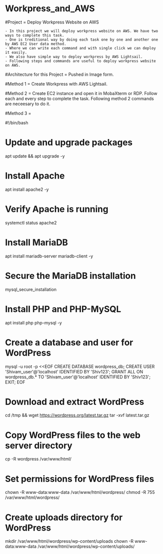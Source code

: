 # Workpress_and_AWS

#Project = Deploy Workpress Website on AWS 

    - In this project we will deploy workpress website on AWS. We have two ways to complete this task. 
    - One is treditional way by doing each task one by one and another one by AWS EC2 User data method. 
    - Where we can write each command and with single click we can deploy it easily. 
    - We also have simple way to deploy workpress by AWS Lightsail.
    - Following steps and commands are useful to deploy workpress website on AWS.

#Architecture for this Project = 
Pushed in Image form.

#Method 1 = 
Create Workpress with AWS Lightsail. 

#Method 2 = 
Create EC2 instance and open it in MobaXterm or RDP. Follow each and every step to complete the task. Following method 2 commands are neceesary to do it. 

#Method 3 =

#!/bin/bash

# Update and upgrade packages
apt update && apt upgrade -y

# Install Apache
apt install apache2 -y

# Verify Apache is running
systemctl status apache2

# Install MariaDB
apt install mariadb-server mariadb-client -y

# Secure the MariaDB installation
mysql_secure_installation

# Install PHP and PHP-MySQL
apt install php php-mysql -y

# Create a database and user for WordPress
mysql -u root -p <<EOF
CREATE DATABASE wordpress_db;
CREATE USER 'Shivam_user'@'localhost' IDENTIFIED BY 'Shiv123';
GRANT ALL ON wordpress_db.* TO 'Shivam_user'@'localhost' IDENTIFIED BY 'Shiv123';
EXIT;
EOF

# Download and extract WordPress
cd /tmp && wget https://wordpress.org/latest.tar.gz
tar -xvf latest.tar.gz

# Copy WordPress files to the web server directory
cp -R wordpress /var/www/html/

# Set permissions for WordPress files
chown -R www-data:www-data /var/www/html/wordpress/
chmod -R 755 /var/www/html/wordpress/

# Create uploads directory for WordPress
mkdir /var/www/html/wordpress/wp-content/uploads
chown -R www-data:www-data /var/www/html/wordpress/wp-content/uploads/

